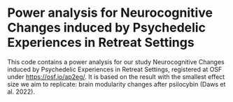 # Power analysis for Neurocognitive Changes induced by Psychedelic Experiences in Retreat Settings

This code contains a power analysis for our study Neurocognitive Changes induced by Psychedelic Experiences in Retreat Settings, registered at OSF under https://osf.io/ap2eg/.
It is based on the result with the smallest effect size we aim to replicate: brain modularity changes after psilocybin (Daws et al. 2022).
